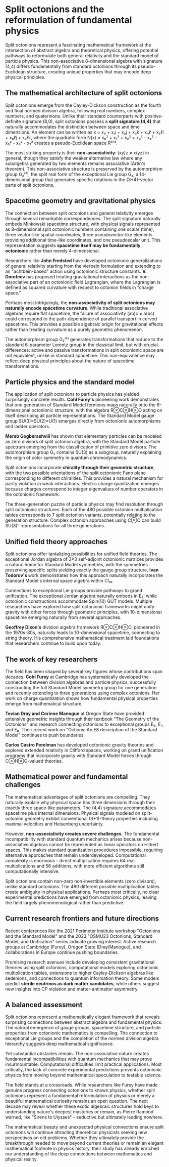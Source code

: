 # Split octonions and the reformulation of fundamental physics

Split octonions represent a fascinating mathematical framework at the intersection of abstract algebra and theoretical physics, offering potential pathways to reformulate both general relativity and the standard model of particle physics. This non-associative 8-dimensional algebra with signature (4,4) differs fundamentally from standard octonions through its pseudo-Euclidean structure, creating unique properties that may encode deep physical principles.

## The mathematical architecture of split octonions

Split octonions emerge from the Cayley-Dickson construction as the fourth and final normed division algebra, following real numbers, complex numbers, and quaternions. Unlike their standard counterparts with positive-definite signature (8,0), split octonions possess a **split signature (4,4)** that naturally accommodates the distinction between space and time dimensions. An element can be written as x = x₀ + x₁i + x₂j + x₃k + x₄ℓ + x₅ℓi + x₆ℓj + x₇ℓk, where the quadratic form N(x) = x₀² + x₁² + x₂² + x₃² - x₄² - x₅² - x₆² - x₇² creates a pseudo-Euclidean space R⁴'⁴.

The most striking property is their **non-associativity**: (xy)z ≠ x(yz) in general, though they satisfy the weaker alternative law where any subalgebra generated by two elements remains associative (Artin's theorem). This non-associative structure is preserved by the automorphism group G₂⁽²⁾, the split real form of the exceptional Lie group G₂, a 14-dimensional group that generates specific rotations in the (3+4)-vector parts of split octonions.

## Spacetime geometry and gravitational physics

The connection between split octonions and general relativity emerges through several remarkable correspondences. The split signature naturally embeds Minkowski spacetime structure, with physical signals represented as 8-dimensional split octonionic numbers containing one scalar (time), three vector-like spatial coordinates, three pseudovector-like elements providing additional time-like coordinates, and one pseudoscalar unit. This representation suggests **spacetime itself may be fundamentally octonionic** rather than merely 4-dimensional.

Researchers like **John Fredsted** have developed octonionic generalizations of general relativity starting from the vierbein formulation and extending to an "achtbein-based" action using octonionic structure constants. **V. Dorofeev** has proposed treating gravitational interactions as the non-associative part of an octonionic field Lagrangian, where the Lagrangian is defined as squared curvature with respect to octonion fields in "charge space."

Perhaps most intriguingly, the **non-associativity of split octonions may naturally encode spacetime curvature**. While traditional associative algebras require flat spacetime, the failure of associativity (ab)c ≠ a(bc) could correspond to the path-dependence of parallel transport in curved spacetime. This provides a possible algebraic origin for gravitational effects rather than treating curvature as a purely geometric phenomenon.

The automorphism group G₂⁽²⁾ generates transformations that reduce to the standard 6-parameter Lorentz group in the classical limit, but with crucial differences: active and passive transformations in split octonionic space are not equivalent, unlike in standard spacetime. This non-equivalence may reflect deep physical principles about the nature of spacetime transformations.

## Particle physics and the standard model

The application of split octonions to particle physics has yielded surprisingly concrete results. **Cohl Furey's** pioneering work demonstrates that one generation of Standard Model fermions maps naturally onto the 8-dimensional octonionic structure, with the algebra R⊗C⊗H⊗O acting on itself describing all particle representations. The Standard Model gauge group SU(3)×SU(2)×U(1) emerges directly from octonionic automorphisms and ladder operators.

**Merab Gogberashvili** has shown that elementary particles can be modeled as zero divisors of split octonion algebra, with the Standard Model particle spectrum emerging from the classification of primitive zero divisors. The automorphism group G₂ contains SU(3) as a subgroup, naturally explaining the origin of color symmetry in quantum chromodynamics.

Split octonions incorporate **chirality through their geometric structure**, with the two possible orientations of the split octonionic Fano plane corresponding to different chiralities. This provides a natural mechanism for parity violation in weak interactions. Electric charge quantization emerges because charges correspond to integer eigenvalues of number operators in the octonionic framework.

The three-generation puzzle of particle physics may find resolution through split octonionic structures. Each of the 480 possible octonion multiplication tables corresponds to 7 split octonion variants, potentially relating to the generation structure. Complex octonion approaches using C⊗O can build SU(3)ᶜ representations for all three generations.

## Unified field theory approaches

Split octonions offer tantalizing possibilities for unified field theories. The exceptional Jordan algebra of 3×3 self-adjoint octonionic matrices provides a natural home for Standard Model symmetries, with the symmetries preserving specific splits yielding exactly the gauge group structure. **Ivan Todorov's** work demonstrates how this approach naturally incorporates the Standard Model's internal space algebra within Cl₁₀.

Connections to exceptional Lie groups provide pathways to grand unification. The exceptional Jordan algebra naturally embeds in E₆, while octonionic constructions accommodate Spin(10) GUT models. Multiple researchers have explored how split octonionic frameworks might unify gravity with other forces through geometric principles, with 10-dimensional spacetime emerging naturally from several approaches.

**Geoffrey Dixon's** division algebra framework R⊗C⊗H⊗O, pioneered in the 1970s-80s, naturally leads to 10-dimensional spacetime, connecting to string theory. His comprehensive mathematical treatment laid foundations that researchers continue to build upon today.

## The work of key researchers

The field has been shaped by several key figures whose contributions span decades. **Cohl Furey** at Cambridge has systematically developed the connection between division algebras and particle physics, successfully constructing the full Standard Model symmetry group for one generation and recently extending to three generations using complex octonions. Her work on charge quantization shows how fundamental physical properties emerge from mathematical structure.

**Tevian Dray and Corinne Manogue** at Oregon State have provided extensive geometric insights through their textbook "The Geometry of the Octonions" and research connecting octonions to exceptional groups E₆, E₇, and E₈. Their recent work on "Octions: An E8 description of the Standard Model" continues to push boundaries.

**Carlos Castro Perelman** has developed octonionic gravity theories and explored extended relativity in Clifford spaces, working on grand unification programs that incorporate gravity with Standard Model forces through C⊗H⊗O-valued theories.

## Mathematical power and fundamental challenges

The mathematical advantages of split octonions are compelling. They naturally explain why physical space has three dimensions through their exactly three space-like parameters. The (4,4) signature accommodates spacetime plus internal dimensions. Physical signals modeled on split-octonion geometry exhibit conventional (3+1)-theory properties including maximal velocities and Heisenberg uncertainty.

However, **non-associativity creates severe challenges**. The fundamental incompatibility with standard quantum mechanics arises because non-associative algebras cannot be represented as linear operators on Hilbert spaces. This makes standard quantization procedures impossible, requiring alternative approaches that remain underdeveloped. Computational complexity is enormous - direct multiplication requires 64 real multiplications and 56 additions, with more efficient algorithms still computationally intensive.

Split octonions contain non-zero non-invertible elements (zero divisors), unlike standard octonions. The 480 different possible multiplication tables create ambiguity in physical applications. Perhaps most critically, no clear experimental predictions have emerged from octonionic physics, leaving the field largely phenomenological rather than predictive.

## Current research frontiers and future directions

Recent conferences like the 2021 Perimeter Institute workshop "Octonions and the Standard Model" and the 2023 "OSMU23 Octonions, Standard Model, and Unification" series indicate growing interest. Active research groups at Cambridge (Furey), Oregon State (Dray/Manogue), and collaborations in Europe continue pushing boundaries.

Promising research avenues include developing consistent gravitational theories using split octonions, computational models exploring octonionic multiplication tables, extensions to higher Cayley-Dickson algebras like sedenions, and connections to quantum information theory. Some models predict **sterile neutrinos as dark matter candidates**, while others suggest new insights into CP violation and matter-antimatter asymmetry.

## A balanced assessment

Split octonions represent a mathematically elegant framework that reveals surprising connections between abstract algebra and fundamental physics. The natural emergence of gauge groups, spacetime structure, and particle properties from octonionic mathematics is compelling. The connection to exceptional Lie groups and the completion of the normed division algebra hierarchy suggests deep mathematical significance.

Yet substantial obstacles remain. The non-associative nature creates fundamental incompatibilities with quantum mechanics that may prove insurmountable. Computational difficulties limit practical applications. Most critically, the lack of concrete experimental predictions prevents octonionic physics from moving beyond mathematical speculation to testable science.

The field stands at a crossroads. While researchers like Furey have made genuine progress connecting octonions to known physics, whether split octonions represent a fundamental reformulation of physics or merely a beautiful mathematical curiosity remains an open question. The next decade may reveal whether these exotic algebraic structures hold keys to understanding nature's deepest mysteries or remain, as Pierre Ramond warned, like "Sirens to Ulysses" - seductive but ultimately leading nowhere.

The mathematical beauty and unexpected physical connections ensure split octonions will continue attracting theoretical physicists seeking new perspectives on old problems. Whether they ultimately provide the breakthrough needed to move beyond current theories or remain an elegant mathematical footnote in physics history, their study has already enriched our understanding of the deep connections between mathematics and physical reality.